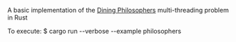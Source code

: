 A basic implementation of the [Dining Philosophers](https://en.wikipedia.org/wiki/Dining_philosophers_problem) multi-threading problem in Rust 

To execute:
$ cargo run --verbose --example philosophers